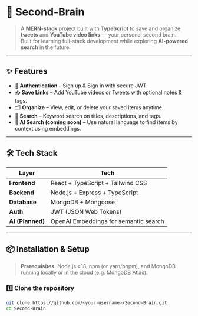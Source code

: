 # 🧠 Second-Brain

> A **MERN-stack** project built with **TypeScript** to save and organize **tweets** and **YouTube video links** — your personal second brain.  
> Built for learning full-stack development while exploring **AI-powered search** in the future.

---

## ✨ Features
- 🔐 **Authentication** – Sign up & Sign in with secure JWT.
- 📥 **Save Links** – Add YouTube videos or Tweets with optional notes & tags.
- 🗂️ **Organize** – View, edit, or delete your saved items anytime.
- 🔎 **Search** – Keyword search on titles, descriptions, and tags.
- 🤖 **AI Search (coming soon)** – Use natural language to find items by context using embeddings.

---

## 🛠️ Tech Stack
| Layer      | Tech |
|------------|------|
| **Frontend** | React + TypeScript + Tailwind CSS |
| **Backend**  | Node.js + Express + TypeScript |
| **Database** | MongoDB + Mongoose |
| **Auth**     | JWT (JSON Web Tokens) |
| **AI (Planned)** | OpenAI Embeddings for semantic search |

---

## 📦 Installation & Setup

> **Prerequisites:** Node.js ≥18, npm (or yarn/pnpm), and MongoDB running locally or in the cloud (e.g. MongoDB Atlas).

### 1️⃣ Clone the repository
```bash
git clone https://github.com/<your-username>/Second-Brain.git
cd Second-Brain
